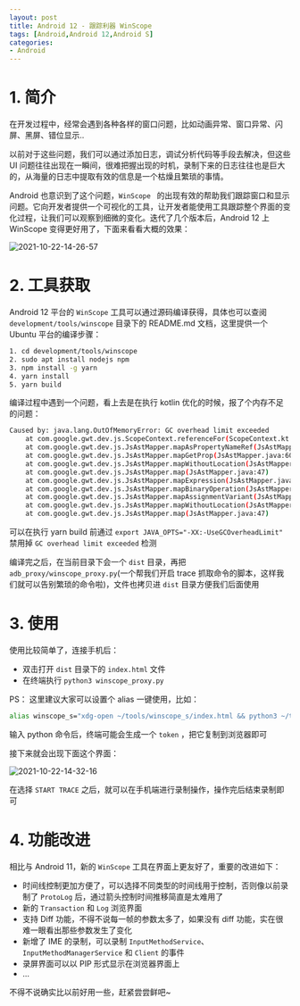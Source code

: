 ```yaml
---
layout: post
title: Android 12 - 跟踪利器 WinScope 
tags: [Android,Android 12,Android S]
categories: 
- Android
---
```


# 1. 简介

在开发过程中，经常会遇到各种各样的窗口问题，比如动画异常、窗口异常、闪屏、黑屏、错位显示..

以前对于这些问题，我们可以通过添加日志，调试分析代码等手段去解决，但这些 UI 问题往往出现在一瞬间，很难把握出现的时机，录制下来的日志往往也是巨大的，从海量的日志中提取有效的信息是一个枯燥且繁琐的事情。

Android 也意识到了这个问题，`WinScope ` 的出现有效的帮助我们跟踪窗口和显示问题。它向开发者提供一个可视化的工具，让开发者能使用工具跟踪整个界面的变化过程，让我们可以观察到细微的变化。迭代了几个版本后，Android 12 上 WinScope 变得更好用了，下面来看看大概的效果：

![2021-10-22-14-26-57](http://image.hanschen.site/master/2021-10-22-14-26-57.png)

<!-- more -->

# 2. 工具获取

Android 12 平台的 `WinScope` 工具可以通过源码编译获得，具体也可以查阅 `development/tools/winscope` 目录下的 README.md 文档，这里提供一个 Ubuntu 平台的编译步骤：

```bash
1. cd development/tools/winscope
2. sudo apt install nodejs npm
3. npm install -g yarn
4. yarn install
5. yarn build
```

编译过程中遇到一个问题，看上去是在执行 kotlin 优化的时候，报了个内存不足的问题：

```bash
Caused by: java.lang.OutOfMemoryError: GC overhead limit exceeded
	at com.google.gwt.dev.js.ScopeContext.referenceFor(ScopeContext.kt:68)
	at com.google.gwt.dev.js.JsAstMapper.mapAsPropertyNameRef(JsAstMapper.java:247)
	at com.google.gwt.dev.js.JsAstMapper.mapGetProp(JsAstMapper.java:608)
	at com.google.gwt.dev.js.JsAstMapper.mapWithoutLocation(JsAstMapper.java:138)
	at com.google.gwt.dev.js.JsAstMapper.map(JsAstMapper.java:47)
	at com.google.gwt.dev.js.JsAstMapper.mapExpression(JsAstMapper.java:466)
	at com.google.gwt.dev.js.JsAstMapper.mapBinaryOperation(JsAstMapper.java:304)
	at com.google.gwt.dev.js.JsAstMapper.mapAssignmentVariant(JsAstMapper.java:258)
	at com.google.gwt.dev.js.JsAstMapper.mapWithoutLocation(JsAstMapper.java:102)
	at com.google.gwt.dev.js.JsAstMapper.map(JsAstMapper.java:47)

```

可以在执行 yarn build 前通过 `export JAVA_OPTS="-XX:-UseGCOverheadLimit"` 禁用掉 `GC overhead limit exceeded` 检测

编译完之后，在当前目录下会一个 `dist` 目录，再把 `adb_proxy/winscope_proxy.py`(一个帮我们开启 trace 抓取命令的脚本，这样我们就可以告别繁琐的命令啦)，文件也拷贝进 `dist` 目录方便我们后面使用

# 3. 使用

使用比较简单了，连接手机后： 

 - 双击打开 `dist` 目录下的 `index.html` 文件
 - 在终端执行 `python3 winscope_proxy.py`


PS： 这里建议大家可以设置个 alias 一键使用，比如：

```bash
alias winscope_s="xdg-open ~/tools/winscope_s/index.html && python3 ~/tools/winscope_s/winscope_proxy.py"
```

输入 python 命令后，终端可能会生成一个 `token` ，把它复制到浏览器即可

接下来就会出现下面这个界面：

![2021-10-22-14-32-16](http://image.hanschen.site/master/2021-10-22-14-32-16.png)

在选择 `START TRACE` 之后，就可以在手机端进行录制操作，操作完后结束录制即可

# 4. 功能改进

相比与 Android 11，新的 `WinScope` 工具在界面上更友好了，重要的改进如下：

 - 时间线控制更加方便了，可以选择不同类型的时间线用于控制，否则像以前录制了 `ProtoLog` 后，通过箭头控制时间推移简直是太难用了
 - 新的 `Transaction` 和 `Log` 浏览界面
 - 支持 Diff 功能，不得不说每一帧的参数太多了，如果没有 diff 功能，实在很难一眼看出那些参数发生了变化
 - 新增了 IME 的录制，可以录制 `InputMethodService`、`InputMethodManagerService` 和 `Client` 的事件
 - 录屏界面可以以 PIP 形式显示在浏览器界面上
 - ...

不得不说确实比以前好用一些，赶紧尝尝鲜吧~
